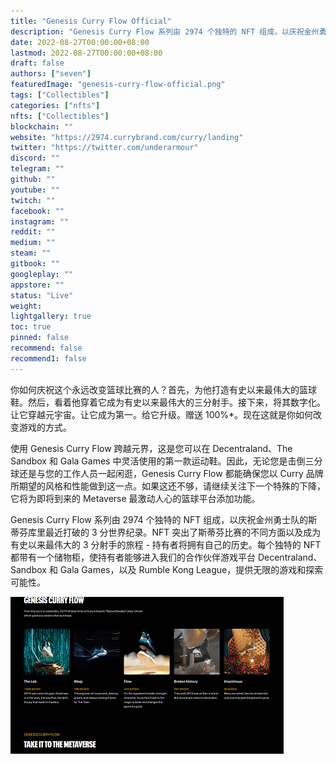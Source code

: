 ```yaml
---
title: "Genesis Curry Flow Official"
description: "Genesis Curry Flow 系列由 2974 个独特的 NFT 组成，以庆祝金州勇士队的斯蒂芬库里最近打破的 3 分世界纪录"
date: 2022-08-27T00:00:00+08:00
lastmod: 2022-08-27T00:00:00+08:00
draft: false
authors: ["seven"]
featuredImage: "genesis-curry-flow-official.png"
tags: ["Collectibles"]
categories: ["nfts"]
nfts: ["Collectibles"]
blockchain: ""
website: "https://2974.currybrand.com/curry/landing"
twitter: "https://twitter.com/underarmour"
discord: ""
telegram: ""
github: ""
youtube: ""
twitch: ""
facebook: ""
instagram: ""
reddit: ""
medium: ""
steam: ""
gitbook: ""
googleplay: ""
appstore: ""
status: "Live"
weight: 
lightgallery: true
toc: true
pinned: false
recommend: false
recommend1: false
---
```

你如何庆祝这个永远改变篮球比赛的人？首先，为他打造有史以来最伟大的篮球鞋。然后，看着他穿着它成为有史以来最伟大的三分射手。接下来，将其数字化。让它穿越元宇宙。让它成为第一。给它升级。赠送 100%*。现在这就是你如何改变游戏的方式。

使用 Genesis Curry Flow 跨越元界，这是您可以在 Decentraland、The Sandbox 和 Gala Games 中灵活使用的第一款运动鞋。因此，无论您是击倒三分球还是与您的工作人员一起闲逛，Genesis Curry Flow 都能确保您以 Curry 品牌所期望的风格和性能做到这一点。如果这还不够，请继续关注下一个特殊的下降，它将为即将到来的 Metaverse 最激动人心的篮球平台添加功能。

Genesis Curry Flow 系列由 2974 个独特的 NFT 组成，以庆祝金州勇士队的斯蒂芬库里最近打破的 3 分世界纪录。NFT 突出了斯蒂芬比赛的不同方面以及成为有史以来最伟大的 3 分射手的旅程 - 持有者将拥有自己的历史。每个独特的 NFT 都带有一个储物柜，使持有者能够进入我们的合作伙伴游戏平台 Decentraland、Sandbox 和 Gala Games，以及 Rumble Kong League，提供无限的游戏和探索可能性。

![nft](1661580532425.png)